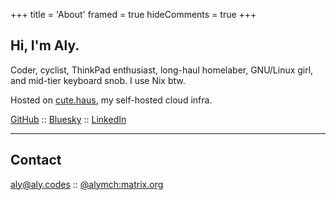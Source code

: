 +++
title = 'About'
framed = true
hideComments = true
+++

## Hi, I'm Aly.

Coder, cyclist, ThinkPad enthusiast, long-haul homelaber, GNU/Linux girl, and mid-tier keyboard snob. I use Nix btw.

Hosted on [cute.haus](https://cute.haus), my self-hosted cloud infra.

[GitHub](https://github.com/alyraffauf) :: [Bluesky](https://bsky.app/profile/aly.ruffruff.party) :: [LinkedIn](https://linkedin.com/in/alyraffauf)

---

## Contact

[aly@aly.codes](mailto:aly@aly.codes) :: [@alymch:matrix.org](https://matrix.to/#/@alymch:matrix.org)
